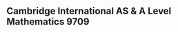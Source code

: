 Cambridge International AS & A Level
Mathematics 9709
-
<!--stackedit_data:
eyJoaXN0b3J5IjpbMTYzMjgzNjU4M119
-->